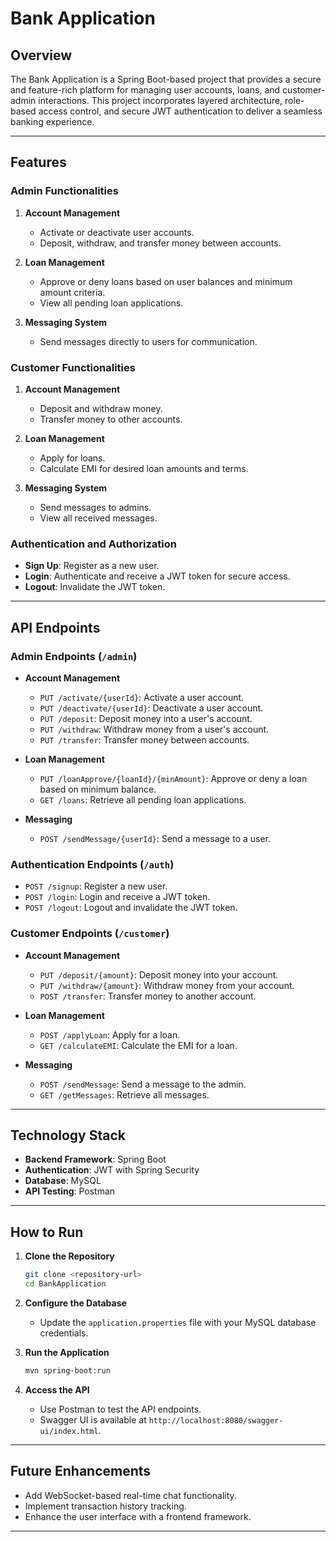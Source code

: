 # Bank Application  

## Overview  
The Bank Application is a Spring Boot-based project that provides a secure and feature-rich platform for managing user accounts, loans, and customer-admin interactions. This project incorporates layered architecture, role-based access control, and secure JWT authentication to deliver a seamless banking experience.  

---

## Features  

### **Admin Functionalities**  
1. **Account Management**  
   - Activate or deactivate user accounts.  
   - Deposit, withdraw, and transfer money between accounts.  

2. **Loan Management**  
   - Approve or deny loans based on user balances and minimum amount criteria.  
   - View all pending loan applications.  

3. **Messaging System**  
   - Send messages directly to users for communication.  

### **Customer Functionalities**  
1. **Account Management**  
   - Deposit and withdraw money.  
   - Transfer money to other accounts.  

2. **Loan Management**  
   - Apply for loans.  
   - Calculate EMI for desired loan amounts and terms.  

3. **Messaging System**  
   - Send messages to admins.  
   - View all received messages.  

### **Authentication and Authorization**  
- **Sign Up**: Register as a new user.  
- **Login**: Authenticate and receive a JWT token for secure access.  
- **Logout**: Invalidate the JWT token.  

---

## API Endpoints  

### **Admin Endpoints (`/admin`)**  
- **Account Management**  
  - `PUT /activate/{userId}`: Activate a user account.  
  - `PUT /deactivate/{userId}`: Deactivate a user account.  
  - `PUT /deposit`: Deposit money into a user's account.  
  - `PUT /withdraw`: Withdraw money from a user's account.  
  - `PUT /transfer`: Transfer money between accounts.  

- **Loan Management**  
  - `PUT /loanApprove/{loanId}/{minAmount}`: Approve or deny a loan based on minimum balance.  
  - `GET /loans`: Retrieve all pending loan applications.  

- **Messaging**  
  - `POST /sendMessage/{userId}`: Send a message to a user.  

### **Authentication Endpoints (`/auth`)**  
- `POST /signup`: Register a new user.  
- `POST /login`: Login and receive a JWT token.  
- `POST /logout`: Logout and invalidate the JWT token.  

### **Customer Endpoints (`/customer`)**  
- **Account Management**  
  - `PUT /deposit/{amount}`: Deposit money into your account.  
  - `PUT /withdraw/{amount}`: Withdraw money from your account.  
  - `POST /transfer`: Transfer money to another account.  

- **Loan Management**  
  - `POST /applyLoan`: Apply for a loan.  
  - `GET /calculateEMI`: Calculate the EMI for a loan.  

- **Messaging**  
  - `POST /sendMessage`: Send a message to the admin.  
  - `GET /getMessages`: Retrieve all messages.  

---

## Technology Stack  

- **Backend Framework**: Spring Boot  
- **Authentication**: JWT with Spring Security  
- **Database**: MySQL  
- **API Testing**: Postman  

---

## How to Run  

1. **Clone the Repository**  
   ```bash
   git clone <repository-url>
   cd BankApplication
   ```  

2. **Configure the Database**  
   - Update the `application.properties` file with your MySQL database credentials.  

3. **Run the Application**  
   ```bash
   mvn spring-boot:run
   ```  

4. **Access the API**  
   - Use Postman to test the API endpoints.  
   - Swagger UI is available at `http://localhost:8080/swagger-ui/index.html`.  

---

## Future Enhancements  

- Add WebSocket-based real-time chat functionality.  
- Implement transaction history tracking.  
- Enhance the user interface with a frontend framework.  

--- 
